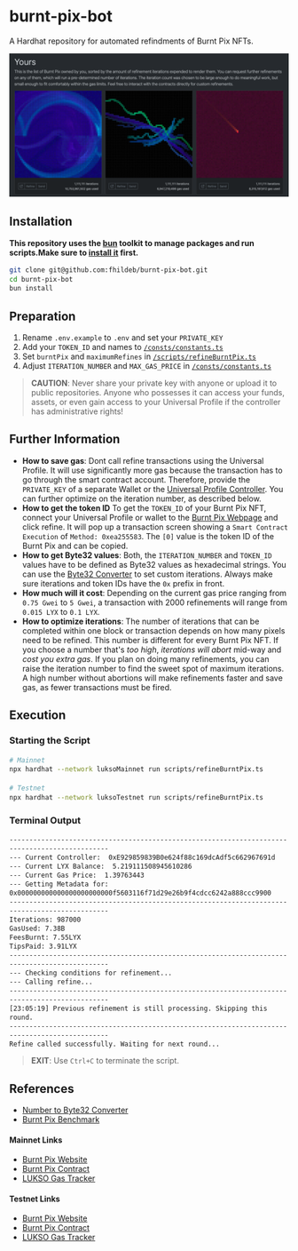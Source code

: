 # burnt-pix-bot

A Hardhat repository for automated refindments of Burnt Pix NFTs.

![Burnt Pix Preview](./img/burnt-pix-preview.png)

## Installation

**This repository uses the [bun](https://bun.sh) toolkit to manage packages and run scripts.Make sure to [install it](https://bun.sh/docs/installation) first.**

```bash
git clone git@github.com:fhildeb/burnt-pix-bot.git
cd burnt-pix-bot
bun install
```

## Preparation

1. Rename `.env.example` to `.env` and set your `PRIVATE_KEY`
2. Add your `TOKEN_ID` and names to [`/consts/constants.ts`](./scripts/refineBurntPix.ts)
3. Set `burntPix` and `maximumRefines` in [`/scripts/refineBurntPix.ts`](./scripts/refineBurntPix.ts)
4. Adjust `ITERATION_NUMBER` and `MAX_GAS_PRICE` in [`/consts/constants.ts`](./consts/constants.ts)

> **CAUTION**: Never share your private key with anyone or upload it to public repositories. Anyone who possesses it can access your funds, assets, or even gain access to your Universal Profile if the controller has administrative rights!

## Further Information

- **How to save gas**: Dont call refine transactions using the Universal Profile. It will use significantly more gas because the transaction has to go through the smart contract account. Therefore, provide the `PRIVATE_KEY` of a separate Wallet or the [Universal Profile Controller](https://support.lukso.network/extension/controllers). You can further optimize on the iteration number, as described below.
- **How to get the token ID** To get the `TOKEN_ID` of your Burnt Pix NFT, connect your Universal Profile or wallet to the [Burnt Pix Webpage](https://burntpix.com/) and click refine. It will pop up a transaction screen showing a `Smart Contract Execution` of `Method: 0xea255583`. The `[0]` value is the token ID of the Burnt Pix and can be copied.
- **How to get Byte32 values**: Both, the `ITERATION_NUMBER` and `TOKEN_ID` values have to be defined as Byte32 values as hexadecimal strings. You can use the [Byte32 Converter](https://neptunemutual.com/web3-tools/number-to-bytes32-converter/) to set custom iterations. Always make sure iterations and token IDs have the `0x` prefix in front.
- **How much will it cost**: Depending on the current gas price ranging from `0.75 Gwei` to `5 Gwei`, a transaction with 2000 refinements will range from `0.015 LYX` to `0.1 LYX`.
- **How to optimize iterations**: The number of iterations that can be completed within one block or transaction depends on how many pixels need to be refined. This number is different for every Burnt Pix NFT. If you choose a number that's _too high_, _iterations will abort_ mid-way and _cost you extra gas_. If you plan on doing many refinements, you can raise the iteration number to find the sweet spot of maximum iterations. A high number without abortions will make refinements faster and save gas, as fewer transactions must be fired.

## Execution

### Starting the Script

```bash
# Mainnet
npx hardhat --network luksoMainnet run scripts/refineBurntPix.ts

# Testnet
npx hardhat --network luksoTestnet run scripts/refineBurntPix.ts
```

### Terminal Output

```text
-----------------------------------------------------------------------------------------------
--- Current Controller:  0xE929859839B0e624f88c169dcAdf5c662967691d
--- Current LYX Balance:  5.219111508945610286
--- Current Gas Price:  1.39763443
--- Getting Metadata for:  0x000000000000000000000000f5603116f71d29e26b9f4cdcc6242a888ccc9900
-----------------------------------------------------------------------------------------------
Iterations: 987000
GasUsed: 7.38B
FeesBurnt: 7.55LYX
TipsPaid: 3.91LYX
-----------------------------------------------------------------------------------------------
--- Checking conditions for refinement...
--- Calling refine...
-----------------------------------------------------------------------------------------------
[23:05:19] Previous refinement is still processing. Skipping this round.
-----------------------------------------------------------------------------------------------
Refine called successfully. Waiting for next round...
```

> **EXIT**: Use `Ctrl+C` to terminate the script.

## References

- [Number to Byte32 Converter](https://neptunemutual.com/web3-tools/number-to-bytes32-converter/)
- [Burnt Pix Benchmark](https://github.com/karalabe/burntpix-benchmark)

#### Mainnet Links

- [Burnt Pix Website](https://burntpix.com/)
- [Burnt Pix Contract](https://explorer.execution.mainnet.lukso.network/address/0x3983151E0442906000DAb83c8b1cF3f2D2535F82?tab=contract)
- [LUKSO Gas Tracker](https://explorer.execution.mainnet.lukso.network/stats)

#### Testnet Links

- [Burnt Pix Website](https://testnet.burntpix.com/)
- [Burnt Pix Contract](https://explorer.execution.testnet.lukso.network/address/0x12167f1c2713aC4f740B4700c4C72bC2de6C686f?tab=contract)
- [LUKSO Gas Tracker](https://explorer.execution.testnet.lukso.network/stats)
